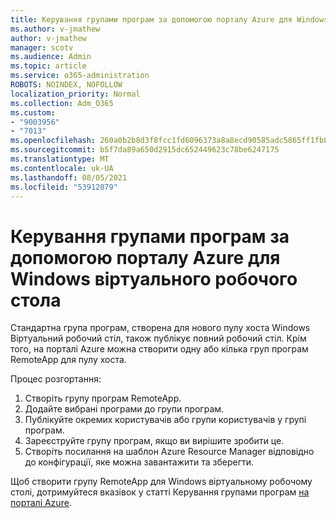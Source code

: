 ```yaml
---
title: Керування групами програм за допомогою порталу Azure для Windows віртуального робочого стола
ms.author: v-jmathew
author: v-jmathew
manager: scotv
ms.audience: Admin
ms.topic: article
ms.service: o365-administration
ROBOTS: NOINDEX, NOFOLLOW
localization_priority: Normal
ms.collection: Adm_O365
ms.custom:
- "9003956"
- "7013"
ms.openlocfilehash: 260a0b2b8d3f8fcc1fd6096373a8a8ecd90585adc5865ff1fb832870cb62102e
ms.sourcegitcommit: b5f7da89a650d2915dc652449623c78be6247175
ms.translationtype: MT
ms.contentlocale: uk-UA
ms.lasthandoff: 08/05/2021
ms.locfileid: "53912079"
---
```

# <a name="manage-app-groups-by-using-the-azure-portal-for-windows-virtual-desktop"></a>Керування групами програм за допомогою порталу Azure для Windows віртуального робочого стола

Стандартна група програм, створена для нового пулу хоста Windows Віртуальний робочий стіл, також публікує повний робочий стіл. Крім того, на порталі Azure можна створити одну або кілька груп програм RemoteApp для пулу хоста.

Процес розгортання:

1. Створіть групу програм RemoteApp.
2. Додайте вибрані програми до групи програм.
3. Публікуйте окремих користувачів або групи користувачів у групі програм.
4. Зареєструйте групу програм, якщо ви вирішите зробити це.
5. Створіть посилання на шаблон Azure Resource Manager відповідно до конфігурації, яке можна завантажити та зберегти.

Щоб створити групу RemoteApp для Windows віртуальному робочому столі, дотримуйтеся вказівок у статті Керування групами програм [на порталі Azure](https://go.microsoft.com/fwlink/?linkid=2129550).
